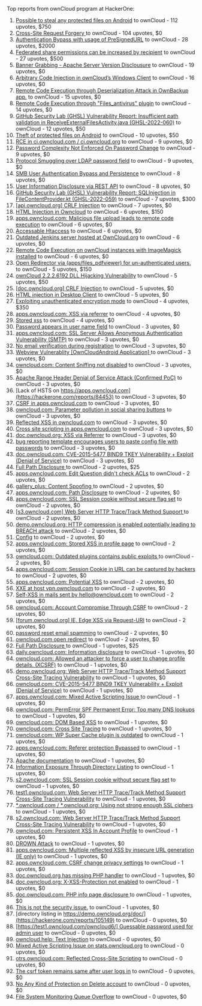 Top reports from ownCloud program at HackerOne:

1. [Possible to steal any protected files on Android](https://hackerone.com/reports/377107) to ownCloud - 112 upvotes, $750
2. [Cross-Site Request Forgery ](https://hackerone.com/reports/2041007) to ownCloud - 104 upvotes, $0
3. [Authentication Bypass with usage of PreSignedURL](https://hackerone.com/reports/2337427) to ownCloud - 28 upvotes, $2000
4. [Federated share permissions can be increased by recipient](https://hackerone.com/reports/1990443) to ownCloud - 27 upvotes, $500
5. [Banner Grabbing - Apache Server Version Disclousure](https://hackerone.com/reports/269467) to ownCloud - 19 upvotes, $0
6. [Arbitrary Code Injection in ownCloud’s Windows Client](https://hackerone.com/reports/155657) to ownCloud - 16 upvotes, $0
7. [Remote Code Execution through Deserialization Attack in OwnBackup app.](https://hackerone.com/reports/562335) to ownCloud - 15 upvotes, $0
8. [Remote Code Execution through "Files_antivirus" plugin](https://hackerone.com/reports/903872) to ownCloud - 14 upvotes, $0
9. [GitHub Security Lab (GHSL) Vulnerability Report: Insufficient path validation in ReceiveExternalFilesActivity.java (GHSL-2022-060)](https://hackerone.com/reports/1650270) to ownCloud - 12 upvotes, $50
10. [Theft of protected files on Android](https://hackerone.com/reports/1454002) to ownCloud - 10 upvotes, $50
11. [RCE in ci.owncloud.com / ci.owncloud.org](https://hackerone.com/reports/98559) to ownCloud - 9 upvotes, $0
12. [Password Complexity Not Enforced On Password Change](https://hackerone.com/reports/276123) to ownCloud - 9 upvotes, $0
13. [Protocol Smuggling over LDAP password field](https://hackerone.com/reports/1054282) to ownCloud - 9 upvotes, $0
14. [SMB User Authentication Bypass and Persistence](https://hackerone.com/reports/148151) to ownCloud - 8 upvotes, $0
15. [User Information Disclosure via REST API](https://hackerone.com/reports/197786) to ownCloud - 8 upvotes, $0
16. [GitHub Security Lab (GHSL) Vulnerability Report: SQLInjection in FileContentProvider.kt (GHSL-2022-059)](https://hackerone.com/reports/1650264) to ownCloud - 7 upvotes, $300
17. [[api.owncloud.org] CRLF Injection](https://hackerone.com/reports/154306) to ownCloud - 7 upvotes, $0
18. [HTML Injection in Owncloud](https://hackerone.com/reports/215410) to ownCloud - 6 upvotes, $150
19. [apps.owncloud.com: Malicious file upload leads to remote code execution](https://hackerone.com/reports/84374) to ownCloud - 6 upvotes, $0
20. [Accessable Htaccess](https://hackerone.com/reports/171272) to ownCloud - 6 upvotes, $0
21. [Outdated Jenkins server hosted at OwnCloud.org](https://hackerone.com/reports/208566) to ownCloud - 6 upvotes, $0
22. [Remote Code Execution on ownCloud instances with ImageMagick installed](https://hackerone.com/reports/1838674) to ownCloud - 6 upvotes, $0
23. [Open Redirector via (apps/files_pdfviewer) for un-authenticated users.](https://hackerone.com/reports/131082) to ownCloud - 5 upvotes, $150
24. [ownCloud 2.2.2.6192 DLL Hijacking Vulnerability](https://hackerone.com/reports/151475) to ownCloud - 5 upvotes, $50
25. [[doc.owncloud.org] CRLF Injection](https://hackerone.com/reports/154275) to ownCloud - 5 upvotes, $0
26. [HTML injection in Desktop Client](https://hackerone.com/reports/206877) to ownCloud - 5 upvotes, $0
27. [Exploiting unauthenticated encryption mode](https://hackerone.com/reports/108082) to ownCloud - 4 upvotes, $350
28. [apps.owncloud.com: XSS via referrer](https://hackerone.com/reports/83374) to ownCloud - 4 upvotes, $0
29. [Stored xss](https://hackerone.com/reports/187380) to ownCloud - 4 upvotes, $0
30. [Password appears in user name field](https://hackerone.com/reports/85559) to ownCloud - 3 upvotes, $0
31. [apps.owncloud.com: SSL Server Allows Anonymous Authentication Vulnerability (SMTP)](https://hackerone.com/reports/83803) to ownCloud - 3 upvotes, $0
32. [No email verification during registration](https://hackerone.com/reports/90643) to ownCloud - 3 upvotes, $0
33. [Webview Vulnerablity [OwnCloudAndroid Application] ](https://hackerone.com/reports/87835) to ownCloud - 3 upvotes, $0
34. [owncloud.com: Content Sniffing not disabled](https://hackerone.com/reports/83251) to ownCloud - 3 upvotes, $0
35. [Apache Range Header Denial of Service Attack (Confirmed PoC)](https://hackerone.com/reports/88904) to ownCloud - 3 upvotes, $0
36. [Lack of HSTS on https://apps.owncloud.com](https://hackerone.com/reports/84453) to ownCloud - 3 upvotes, $0
37. [CSRF in apps.owncloud.com](https://hackerone.com/reports/84395) to ownCloud - 3 upvotes, $0
38. [owncloud.com: Parameter pollution in social sharing buttons](https://hackerone.com/reports/106024) to ownCloud - 3 upvotes, $0
39. [Reflected XSS in owncloud.com](https://hackerone.com/reports/127259) to ownCloud - 3 upvotes, $0
40. [Cross site scripting in apps.owncloud.com](https://hackerone.com/reports/129551) to ownCloud - 3 upvotes, $0
41. [doc.owncloud.org: XSS via Referrer](https://hackerone.com/reports/130951) to ownCloud - 3 upvotes, $0
42. [bug reporting template encourages users to paste config file with passwords](https://hackerone.com/reports/196969) to ownCloud - 3 upvotes, $0
43. [doc.owncloud.com: CVE-2015-5477 BIND9 TKEY Vulnerability + Exploit (Denial of Service)](https://hackerone.com/reports/217381) to ownCloud - 3 upvotes, $0
44. [Full Path Disclosure ](https://hackerone.com/reports/85201) to ownCloud - 2 upvotes, $25
45. [apps.owncloud.com: Edit Question didn't check ACLs](https://hackerone.com/reports/85532) to ownCloud - 2 upvotes, $0
46. [gallery_plus: Content Spoofing ](https://hackerone.com/reports/87752) to ownCloud - 2 upvotes, $0
47. [apps.owncloud.com: Path Disclosure](https://hackerone.com/reports/83801) to ownCloud - 2 upvotes, $0
48. [apps.owncloud.com: SSL Session cookie without secure flag set](https://hackerone.com/reports/83710) to ownCloud - 2 upvotes, $0
49. [[s3.owncloud.com] Web Server HTTP Trace/Track Method Support ](https://hackerone.com/reports/90601) to ownCloud - 2 upvotes, $0
50. [demo.owncloud.org: HTTP compression is enabled potentially leading to BREACH attack](https://hackerone.com/reports/84105) to ownCloud - 2 upvotes, $0
51. [Config](https://hackerone.com/reports/84797) to ownCloud - 2 upvotes, $0
52. [apps.owncloud.com: Stored XSS in profile page](https://hackerone.com/reports/84371) to ownCloud - 2 upvotes, $0
53. [owncloud.com: Outdated plugins contains public exploits  ](https://hackerone.com/reports/84581) to ownCloud - 2 upvotes, $0
54. [apps.owncloud.com: Session Cookie in URL can be captured by hackers](https://hackerone.com/reports/83667) to ownCloud - 2 upvotes, $0
55. [apps.owncloud.com: Potential XSS](https://hackerone.com/reports/85577) to ownCloud - 2 upvotes, $0
56. [XXE at host vpn.owncloud.com](https://hackerone.com/reports/105980) to ownCloud - 2 upvotes, $0
57. [Self-XSS in mails sent by hello@owncloud.com](https://hackerone.com/reports/92111) to ownCloud - 2 upvotes, $0
58. [owncloud.com: Account Compromise Through CSRF](https://hackerone.com/reports/84372) to ownCloud - 2 upvotes, $0
59. [[forum.owncloud.org] IE, Edge XSS via Request-URI](https://hackerone.com/reports/154319) to ownCloud - 2 upvotes, $0
60. [password reset email spamming](https://hackerone.com/reports/224095) to ownCloud - 2 upvotes, $0
61. [owncloud.com open redirect](https://hackerone.com/reports/258632) to ownCloud - 2 upvotes, $0
62. [Full Path Disclosure ](https://hackerone.com/reports/87505) to ownCloud - 1 upvotes, $25
63. [daily.owncloud.com: Information disclosure](https://hackerone.com/reports/84085) to ownCloud - 1 upvotes, $0
64. [owncloud.com: Allowed an attacker to force a user to change profile details. (XCSRF)](https://hackerone.com/reports/83239) to ownCloud - 1 upvotes, $0
65. [demo.owncloud.org: Web Server HTTP Trace/Track Method Support Cross-Site Tracing Vulnerability](https://hackerone.com/reports/83837) to ownCloud - 1 upvotes, $0
66. [owncloud.com: CVE-2015-5477 BIND9 TKEY Vulnerability + Exploit (Denial of Service)](https://hackerone.com/reports/89097) to ownCloud - 1 upvotes, $0
67. [apps.owncloud.com: Mixed Active Scripting Issue ](https://hackerone.com/reports/85541) to ownCloud - 1 upvotes, $0
68. [owncloud.com: PermError SPF Permanent Error: Too many DNS lookups](https://hackerone.com/reports/83578) to ownCloud - 1 upvotes, $0
69. [owncloud.com: DOM Based XSS](https://hackerone.com/reports/83178) to ownCloud - 1 upvotes, $0
70. [owncloud.com: Cross Site Tracing](https://hackerone.com/reports/83373) to ownCloud - 1 upvotes, $0
71. [owncloud.com: WP Super Cache plugin is outdated](https://hackerone.com/reports/90980) to ownCloud - 1 upvotes, $0
72. [apps.owncloud.com: Referer protection Bypassed](https://hackerone.com/reports/92644) to ownCloud - 1 upvotes, $0
73. [Apache documentation](https://hackerone.com/reports/90321) to ownCloud - 1 upvotes, $0
74. [Information Exposure Through Directory Listing](https://hackerone.com/reports/110655) to ownCloud - 1 upvotes, $0
75. [s2.owncloud.com: SSL Session cookie without secure flag set](https://hackerone.com/reports/83856) to ownCloud - 1 upvotes, $0
76. [test1.owncloud.com: Web Server HTTP Trace/Track Method Support Cross-Site Tracing Vulnerability](https://hackerone.com/reports/83971) to ownCloud - 1 upvotes, $0
77. [*.owncloud.com / *.owncloud.org: Using not strong enough SSL ciphers](https://hackerone.com/reports/84078) to ownCloud - 1 upvotes, $0
78. [s2.owncloud.com: Web Server HTTP Trace/Track Method Support Cross-Site Tracing Vulnerability](https://hackerone.com/reports/83855) to ownCloud - 1 upvotes, $0
79. [owncloud.com: Persistent XSS In Account Profile](https://hackerone.com/reports/116254) to ownCloud - 1 upvotes, $0
80. [DROWN Attack](https://hackerone.com/reports/119808) to ownCloud - 1 upvotes, $0
81. [apps.owncloud.com: Multiple reflected XSS by insecure URL generation (IE only)](https://hackerone.com/reports/83381) to ownCloud - 1 upvotes, $0
82. [apps.owncloud.com: CSRF change privacy settings](https://hackerone.com/reports/85565) to ownCloud - 1 upvotes, $0
83. [doc.owncloud.org has missing PHP handler](https://hackerone.com/reports/121382) to ownCloud - 1 upvotes, $0
84. [doc.owncloud.org: X-XSS-Protection not enabled](https://hackerone.com/reports/128493) to ownCloud - 1 upvotes, $0
85. [doc.owncloud.com: PHP info page disclosure ](https://hackerone.com/reports/134216) to ownCloud - 1 upvotes, $0
86. [This is not the security issue.](https://hackerone.com/reports/257106) to ownCloud - 1 upvotes, $0
87. [directory listing in https://demo.owncloud.org/doc/](https://hackerone.com/reports/105149) to ownCloud - 0 upvotes, $0
88. [[https://test1.owncloud.com/owncloud6/] Guessable password used for admin user](https://hackerone.com/reports/107849) to ownCloud - 0 upvotes, $0
89. [owncloud.help: Text  Injection](https://hackerone.com/reports/112304) to ownCloud - 0 upvotes, $0
90. [Mixed Active Scripting Issue on stats.owncloud.org](https://hackerone.com/reports/108692) to ownCloud - 0 upvotes, $0
91. [otrs.owncloud.com: Reflected Cross-Site Scripting](https://hackerone.com/reports/108288) to ownCloud - 0 upvotes, $0
92. [The csrf token remains same after user logs in](https://hackerone.com/reports/111262) to ownCloud - 0 upvotes, $0
93. [No Any Kind of Protection on Delete account](https://hackerone.com/reports/113211) to ownCloud - 0 upvotes, $0
94. [File System Monitoring Queue Overflow](https://hackerone.com/reports/881891) to ownCloud - 0 upvotes, $0
